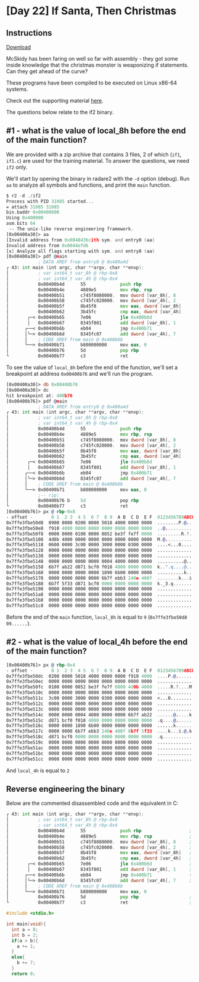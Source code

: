 # [Day 22] If Santa, Then Christmas

## Instructions

[Download](files/re-challenge-2.zip)

McSkidy has been faring on well so far with assembly - they got some inside knowledge that the christmas monster is weaponizing if statements. Can they get ahead of the curve?

These programs have been compiled to be executed on Linux x86-64 systems.

Check out the supporting material [here](https://docs.google.com/document/d/1cIHd_YQ_PHhkUPMrEDWAIfQFb9M9ge3OFr22HHaHQOU/edit?usp=sharing). 

The questions below relate to the if2 binary.

## #1 - what is the value of local_8h before the end of the main function?

We are provided with a zip archive that contains 3 files, 2 of which (`if1`, `if1.c`) are used for the training material. To answer the questions, we need `if2` only.

We'll start by opening the binary in radare2 with the `-d` option (debug). Run `aa` to analyze all symbols and functions, and print the `main` function.

```asm
$ r2 -d ./if2
Process with PID 31085 started...
= attach 31085 31085
bin.baddr 0x00400000
Using 0x400000
asm.bits 64
 -- The unix-like reverse engineering framework.
[0x00400a30]> aa
[Invalid address from 0x004843bcith sym. and entry0 (aa)
Invalid address from 0x0044efd6
[x] Analyze all flags starting with sym. and entry0 (aa)
[0x00400a30]> pdf @main
            ; DATA XREF from entry0 @ 0x400a4d
┌ 43: int main (int argc, char **argv, char **envp);
│           ; var int64_t var_8h @ rbp-0x8
│           ; var int64_t var_4h @ rbp-0x4
│           0x00400b4d      55             push rbp
│           0x00400b4e      4889e5         mov rbp, rsp
│           0x00400b51      c745f8080000.  mov dword [var_8h], 8
│           0x00400b58      c745fc020000.  mov dword [var_4h], 2
│           0x00400b5f      8b45f8         mov eax, dword [var_8h]
│           0x00400b62      3b45fc         cmp eax, dword [var_4h]
│       ┌─< 0x00400b65      7e06           jle 0x400b6d
│       │   0x00400b67      8345f801       add dword [var_8h], 1
│      ┌──< 0x00400b6b      eb04           jmp 0x400b71
│      │└─> 0x00400b6d      8345fc07       add dword [var_4h], 7
│      │    ; CODE XREF from main @ 0x400b6b
│      └──> 0x00400b71      b800000000     mov eax, 0
│           0x00400b76      5d             pop rbp
└           0x00400b77      c3             ret
```

To see the value of `local_8h` before the end of the function, we'll set a breakpoint at address `0x00400b76` and we'll run the program.

```asm
[0x00400a30]> db 0x00400b76
[0x00400a30]> dc
hit breakpoint at: 400b76
[0x00400b76]> pdf @main
            ; DATA XREF from entry0 @ 0x400a4d
┌ 43: int main (int argc, char **argv, char **envp);
│           ; var int64_t var_8h @ rbp-0x8
│           ; var int64_t var_4h @ rbp-0x4
│           0x00400b4d      55             push rbp
│           0x00400b4e      4889e5         mov rbp, rsp
│           0x00400b51      c745f8080000.  mov dword [var_8h], 8
│           0x00400b58      c745fc020000.  mov dword [var_4h], 2
│           0x00400b5f      8b45f8         mov eax, dword [var_8h]
│           0x00400b62      3b45fc         cmp eax, dword [var_4h]
│       ┌─< 0x00400b65      7e06           jle 0x400b6d
│       │   0x00400b67      8345f801       add dword [var_8h], 1
│      ┌──< 0x00400b6b      eb04           jmp 0x400b71
│      │└─> 0x00400b6d      8345fc07       add dword [var_4h], 7
│      │    ; CODE XREF from main @ 0x400b6b
│      └──> 0x00400b71      b800000000     mov eax, 0
│           ;-- rip:
│           0x00400b76 b    5d             pop rbp
└           0x00400b77      c3             ret
[0x00400b76]> px @ rbp-0x8
- offset -       0 1  2 3  4 5  6 7  8 9  A B  C D  E F  0123456789ABCDEF
0x7ffe3fbe50d8  0900 0000 0200 0000 5018 4000 0000 0000  ........P.@.....
0x7ffe3fbe50e8  f910 4000 0000 0000 0000 0000 0000 0000  ..@.............
0x7ffe3fbe50f8  0000 0000 0100 0000 0852 be3f fe7f 0000  .........R.?....
0x7ffe3fbe5108  4d0b 4000 0000 0000 0000 0000 0000 0000  M.@.............
0x7ffe3fbe5118  0600 0000 3c00 0000 3000 0000 0300 0000  ....<...0.......
0x7ffe3fbe5128  0000 0000 0000 0000 0000 0000 0000 0000  ................
0x7ffe3fbe5138  0000 0000 0000 0000 0000 0000 0000 0000  ................
0x7ffe3fbe5148  0000 0000 0000 0000 0004 4000 0000 0000  ..........@.....
0x7ffe3fbe5158  6b7f ab22 d871 bcf0 f018 4000 0000 0000  k..".q....@.....
0x7ffe3fbe5168  0000 0000 0000 0000 1890 6b00 0000 0000  ..........k.....
0x7ffe3fbe5178  0000 0000 0000 0000 6b7f ebb3 240e 400f  ........k...$.@.
0x7ffe3fbe5188  6b7f 5f33 d871 bcf0 0000 0000 0000 0000  k._3.q..........
0x7ffe3fbe5198  0000 0000 0000 0000 0000 0000 0000 0000  ................
0x7ffe3fbe51a8  0000 0000 0000 0000 0000 0000 0000 0000  ................
0x7ffe3fbe51b8  0000 0000 0000 0000 0000 0000 0000 0000  ................
0x7ffe3fbe51c8  0000 0000 0000 0000 0000 0000 0000 0000  ................
``` 

Before the end of the `main` function, `local_8h` is equal to `9` (`0x7ffe3fbe50d8  09......`).

## #2 - what is the value of local_4h before the end of the main function?

```asm
[0x00400b76]> px @ rbp-0x4
- offset -       0 1  2 3  4 5  6 7  8 9  A B  C D  E F  0123456789ABCDEF
0x7ffe3fbe50dc  0200 0000 5018 4000 0000 0000 f910 4000  ....P.@.......@.
0x7ffe3fbe50ec  0000 0000 0000 0000 0000 0000 0000 0000  ................
0x7ffe3fbe50fc  0100 0000 0852 be3f fe7f 0000 4d0b 4000  .....R.?....M.@.
0x7ffe3fbe510c  0000 0000 0000 0000 0000 0000 0600 0000  ................
0x7ffe3fbe511c  3c00 0000 3000 0000 0300 0000 0000 0000  <...0...........
0x7ffe3fbe512c  0000 0000 0000 0000 0000 0000 0000 0000  ................
0x7ffe3fbe513c  0000 0000 0000 0000 0000 0000 0000 0000  ................
0x7ffe3fbe514c  0000 0000 0004 4000 0000 0000 6b7f ab22  ......@.....k.."
0x7ffe3fbe515c  d871 bcf0 f018 4000 0000 0000 0000 0000  .q....@.........
0x7ffe3fbe516c  0000 0000 1890 6b00 0000 0000 0000 0000  ......k.........
0x7ffe3fbe517c  0000 0000 6b7f ebb3 240e 400f 6b7f 5f33  ....k...$.@.k._3
0x7ffe3fbe518c  d871 bcf0 0000 0000 0000 0000 0000 0000  .q..............
0x7ffe3fbe519c  0000 0000 0000 0000 0000 0000 0000 0000  ................
0x7ffe3fbe51ac  0000 0000 0000 0000 0000 0000 0000 0000  ................
0x7ffe3fbe51bc  0000 0000 0000 0000 0000 0000 0000 0000  ................
0x7ffe3fbe51cc  0000 0000 0000 0000 0000 0000 0000 0000  ................
```

And `local_4h` is equal to `2`

## Reverse engineering the binary

Below are the commented disassembled code and the equivalent in C:

```asm
┌ 43: int main (int argc, char **argv, char **envp);
│           ; var int64_t var_8h @ rbp-0x8
│           ; var int64_t var_4h @ rbp-0x4
│           0x00400b4d      55             push rbp                  ; function prologue
│           0x00400b4e      4889e5         mov rbp, rsp              ; function prologue
│           0x00400b51      c745f8080000.  mov dword [var_8h], 8     ; a = 8
│           0x00400b58      c745fc020000.  mov dword [var_4h], 2     ; b = 2
│           0x00400b5f      8b45f8         mov eax, dword [var_8h]   ; eax = 8
│           0x00400b62      3b45fc         cmp eax, dword [var_4h]   ; if 8 <= 2
│       ┌─< 0x00400b65      7e06           jle 0x400b6d              ;   go to 0x400b6d (will not jump)
│       │   0x00400b67      8345f801       add dword [var_8h], 1     ; else a += 1 (a = 9)
│      ┌──< 0x00400b6b      eb04           jmp 0x400b71              : goto end
│      │└─> 0x00400b6d      8345fc07       add dword [var_4h], 7     ; 0x400b6d: b+=7 (will never happen)
│      │    ; CODE XREF from main @ 0x400b6b
│      └──> 0x00400b71      b800000000     mov eax, 0
│           0x00400b76      5d             pop rbp                   ; function epilogue
└           0x00400b77      c3             ret                       ; function epilogue
```

```c
#include <stdio.h>

int main(void){
  int a = 8;
  int b = 2;
  if(a > b){
    a += 1;
  }
  else{
    b += 7;
  }
  return 0;
```
